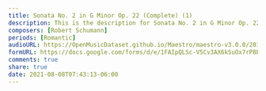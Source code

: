 ```yaml
---
title: Sonata No. 2 in G Minor Op. 22 (Complete) (1)
description: This is the description for Sonata No. 2 in G Minor Op. 22 (Complete) by Robert Schumann
composers: [Robert Schumann]
periods: [Romantic]
audioURL: https://OpenMusicDataset.github.io/Maestro/maestro-v3.0.0/2014/MIDI-UNPROCESSED_04-05_R1_2014_MID--AUDIO_04_R1_2014_wav--3.midi
formURL: https://docs.google.com/forms/d/e/1FAIpQLSc-V5Cv3AX6kSuOx7rP8BvgZJin2kIQhsL7KB29_YtfXlENuw/viewform
comments: true
share: true
date: 2021-08-08T07:43:13-06:00
---
```

